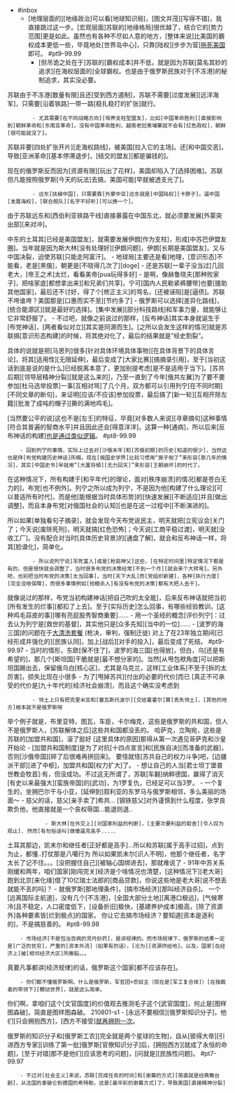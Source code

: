 - #inbox
    - [地理层面的][地缘政治]可以看[地球知识局]，[图文并茂][写得不错]，我直接跳过这一步。[宏观层面]苏联的[地缘格局]很优越了，结合它的[势力范围]更是如此。虽然也有各种不尽如人意的地方，[整体来说]比美国的霸权成本更低一些，毕竟地处[世界岛中心]，只靠[陆权][步步为营][拖死美国](https://www.zhihu.com/question/29899639/answer/2140618192)即可。 #pt9-99.99
        - [但吊诡之处在于]苏联的[霸权成本]并不低，就是因为苏联[莫名其妙的追求][在海权层面的]全球霸权。也是由于俄罗斯民族对于[不冻港]的秘制追求，其实没必要。

苏联由于不冻港[数量有限]且还[受到西方遏制]，苏联不需要[过度发展][远洋海军]，只需要[沿着铁路]一带一路[稳扎稳打的扩张]就行。


            - 尤其需要[在不同战略方向][培养支柱型盟友]，比如[中国革命胜利][直接影响到]朝鲜革命和[东南亚革命]。没有中国革命胜利，越南老挝柬埔寨就不会有[红色政权]，朝鲜[很可能就没了]。

苏联非要[四处扩张开片][走海权路线]，被美国[拉入它的主场]。还[和中国交恶]，导致[亚洲革命][基本停滞退步]，[结交的盟友][都是骗钱的]。

现在的俄罗斯反而因为[资源有限][玩出了花样]，美国却陷入了[选择困难]。苏联但凡能按照俄罗斯[今天的玩法]去搞，美国可能[早就被透支光了]。


            - 远东[扶植中国]，只需要靠[外蒙中亚]远东就是[中国陆权][卡脖子]。逼中国[发展海权]，[联合舰队][名字不好听][可以换一个]。

由于苏联远东和[西伯利亚铁路干线]直接暴露在中国东北，就必须要发展[外蒙突出部][来对冲]。

中东的土耳其[已经是美国盟友]，就需要发展伊朗[作为支柱]，形成[中苏巴伊盟友圈]。当年就是因为斯大林[没有处理好][伊朗问题]，伊朗[长期是美国盟友]，又与中国决裂，迫使苏联[只能走阿富汗]。
        - 地球局[主要还是看]地理，[意识形态]不能看，老是[黑俄]，朝更是[不晓得几次了][doge]
        - 还是苏联[一辈子没当过]几回老大，[帝王之术]太烂，看看美帝[pua玩得多好]
            - 是啊，像赫鲁晓夫[那种败家子]，把啥家底[都想拿出来][和兄弟们共享]，宁可[国内人民勒紧裤腰带]也要[援助其他国家]，最后还不讨好，得了个[修正主义]的骂名，[还被诬陷]是[逼债]。苏联不垮谁垮？美国那是[口惠而实不至][节约多了]
        - 俄罗斯可以选择[差异化路线]，[统合能源区][就是最好的选择]。[集中发展][部分科技路线]和军事力量，就能够让它非常舒服了。
    - 不过吧，就像之前说过的那样，[反布神话]其实本身就诞生于[布党神话]，[两者看似对立][其实是同源而生]。[之所以会发生这样的情况]就是苏联搞[意识形态构建]的时候，将其绝对化了，最后的结果就是“经史割裂”。

具体的说就是把[马恩列]很多[针对具体环境具体事物][在具体背景下的具体言论]，将其[适用性][无限延伸]，最后变成了[大家比赛][搞摘录引用]，至于[当初这话到底是说的是什么]已经脱离本意了，更加别提考虑[是不是适用于当下]。[苏共后期][领导层精神分裂][就是这么来的]，乃至一直到了今年[俄共左翼]为了要不要参加[杜马选举投票]一事[互相对骂]了几个月，双方都可以引用列宁[在不同时期][不同文章的断句]，来证明[应该/不应该]参加投票，最后搞了[新一轮][互相开除左籍][批发了成吨的帽子][撕的满地鸡毛]。

[当然要公平的说]这也不是[左壬]的特征，毕竟[对多数人来说][寻章摘句]这种事情[符合其普遍的智商水平]并且因此还会[得意洋洋]。这算一种[通病]，所以后来[反布神话的构建][也是通过类似逻辑](https://www.zhihu.com/question/314075223/answer/2234834438)。 #pt8-99.99

        - 回到列宁的事情，实际上过去对[沙俄末年]和[苏俄初期]的历史[知道的很少]，当然这也是拜[布党构建历史神话]所赐。现在[俄国史学界]比较习惯用“房子倒了”来形容[那几年的情况]，其实[中国史书]早就用“[大厦将傾][无力回天]”来形容[王朝崩坏]的时代了。

在这种情况下，所有构建于[和平年代]的理论，面对[秩序崩溃]的情况[都是苍白无力的]，布党[也不例外]。列宁之所以成为列宁，不是因为他[构建了什么理论][可以普适所有时代]，而是他[能根据当时具体形势]的[快速发展][不断适应]并且[做出调整]，而且本身布党[对俄国社会的认知][也是在这一过程中][不断演进的]。

所以如果[单独看句子摘录]，就会发现今天布党说民主，明天就把[立宪议会]关门了；今天说[废除死刑]，明天就搞[红色恐怖]；今天说[工商平稳过渡]，明天就[没收工厂]。没有配合对当时[具体历史背景]的[通盘了解]，就会和反布神话一样，将其[脸谱化]，简单化。


            - 所以说列宁说[吊死富人]或是[枪毙神父]这些，[在特定时间里]特定情况下都是有的，但是很快就会调整了，当时很多布党的决策经常[不到一个月][就会来个大转弯]。另外吧，也别把当时布党的决策[太当回事]，当时[天下大乱]而[党组织新建]，各种[执行力度][完全没啥保障]，而很多事情例如[抢粮杀人]有没有布党的决策[都有大把人去干]。

就像说过的那样，布党当初构建神话[把自己吹的太全能]，后来反布神话就把当初[所有发生的烂事][都扣了上去]。至于[实际历史]怎么回事，有哪些经验教训，[这种鸡毛蒜皮的事][哪有亮屁股秀智商重要]……
        - 用一个圣经的概念[评价列宁]：过去认为列宁是[救世的基督]，其实他只是[众多先知][当中的一位]……
    - [波罗的海三国]的问题在于[大清洗套餐](https://bbs.saraba1st.com/2b/thread-2021613-2-1.html) (枪决，审判，强制迁徙) 对上了在23年独立期间[已经形成并强化的][民族认同]，加上[战后][对手的投入]，最后变成了死结。 #pt9-99.97
        - 当时的情形，东欧[保不住了]，波罗的海三国[也得放]，但白，乌[还是有希望的]，那几个[斯坦国]干脆就是[最不想分家的]。当然[从甩包袱角度]可以把斯坦国踢出去，保留俄乌白[核心区]，尤其是乌克兰，这样[工业体系]不至于[拆的太厉害]，损失比现在小很多
            - 为了[甩掉苏共][付出的必要的代价]而已
[真正不可承受的代价是]九十年代的[经济社会崩溃]，而且这个确实没考虑到


            - 领土上只有把克里米亚和[塞瓦斯托波尔][交给霍霍尔]算[丢失领土]，[其他的地方]根本就不是俄罗斯呀
举个例子就是，布里亚特，图瓦，车臣，卡尔梅克，这些是俄罗斯的共和国，但人不是俄罗斯人，[苏联解体之后]这些共和国都没丢的。
哈萨克，立陶宛，这些是苏联的[加盟共和国]，滚了挺好
[这里具体的原因]那得从第一次遇见哥萨克和沙皇开始论
            - [加盟共和国制度]是为了对抗[十四点宣言]和[民族自决][而准备的武器]，否则[沙俄帝国][碎了后很难再拼回来]。
要怪就怪[苏共自己的权力斗争]吧，[边疆派干部][进了中枢]，加盟共和国[权力扩大]了。
        - 想让自己的人当[君士坦丁堡普世教会牧首]:有，但没成功。不过这无所谓了，苏联[车翻]纳粹德国，赢得了消灭[有史以来最强大][蛮族帝国]的[武功]，为1罗复仇，已经足可以当3罗。
            - 一个复生的，坐拥巴尔干与小亚，[延伸到]叙利亚的东罗马与俄罗斯相邻，多么美丽的场面～
            - 慈父的话，慈父[亲手卖了]希共...
[钢铁慈父]对外谨慎到什么程度，张学良欺负他，他直接就是一个丧权辱国...能退则退..

                - 斯大林[在外交上][对国家利益的判断]，[主要次要利益的取舍][令人叹为观止]. 然而[有句俗话叫]做傻逼克高手.....
土耳其那边，凯末尔和继任者[正好都是高手]...所以和苏联[属于高手过招]，点到为止，都懂..打仗那是八噶行为
所以如果凯末尔[识人不明]，他那个继任者，名字太长了记不住。。。[没把握住自己][被轴心国绑进去]，那就难说了
        - 91年中苏关系刚缓和两年，咱们国家[刚闯完关]经济是个啥情况也清楚，[这种情况下][老大哥]跑到北京[来化缘]借了10亿瑞士法郎的[商品贷款]，你说这些地是老大哥[说不想丢就能不丢的吗]？
    - 就俄罗斯[那地理条件]，[搞市场经济][那叫经济自杀]。
一个[远离国际主航道]，没有几个[不冻港]，[全国大部分土地][离港口极远]，[气候寒冷]且不稳定，人口密度低下，[设备折旧]极快，[基建养护成本]极高，[除了资源外]各种要素皆[烂到极点]的国家。
你让它去搞市场经济？要知道[资本是逐利的]，不是搞慈善的。 #pt8-99.98


        - 市场经济[不是包治百病的灵丹妙药]，是讲规律的。而市场规律下，俄罗斯的结果一定是[广泛的贫穷]，严重的[资本外流]（如果有的话），[沦为][资源供给地]。以及，国家[在经济上]被[相邻经济大区]所撕裂。。。
真要凡事都讲[经济规律]的话，俄罗斯这个国家[都不应该存在]。


        - 你们都不懂俄罗斯啊。什么是俄罗斯，军官团+农奴主（现在是[军工复合体]）[在独裁者的带领下][鞭挞世界]，就是这么简单。
你们啊，拿咱们这个[文官国度]的价值观去推测毛子这个[武官国度]，何止是[图样图森破]，简直是图样图森破。
210801-s1
    - [永远不要相信][俄罗斯知识分子]，他们[只会拥抱西方]，[西方不接受][就再拥抱一次](https://www.zhihu.com/question/485494625/answer/2111810306)。

俄罗斯的知识分子和[俄罗斯工农][完全就是两个星球的生物]，自从[彼得大帝][引进西方专家][训练了第一批]俄罗斯[官僚知识分子]后，[拥抱西方][就成了永恒的命题]，[至于对错]那不是他们[应该思考的问题]，[问就是][民族性问题]。 #pt7-99.97


        - 不过对[社会主义]来说，苏联[完成任务的时间]和[谢幕的方式][简直就是经典舞台剧]，从法国的拿破仑到德国的希特勒，这是[最华彩的谢幕方式]了，导致美国[直接精神分裂]
